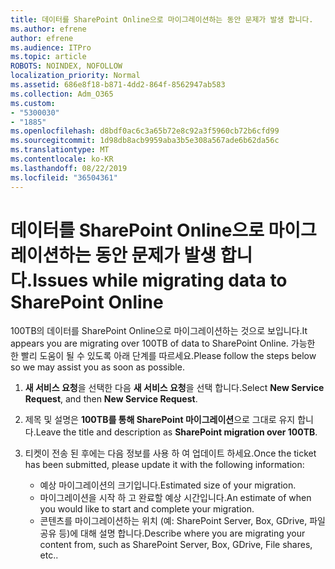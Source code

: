```yaml
---
title: 데이터를 SharePoint Online으로 마이그레이션하는 동안 문제가 발생 합니다.
ms.author: efrene
author: efrene
ms.audience: ITPro
ms.topic: article
ROBOTS: NOINDEX, NOFOLLOW
localization_priority: Normal
ms.assetid: 686e8f18-b871-4dd2-864f-8562947ab583
ms.collection: Adm_O365
ms.custom:
- "5300030"
- "1885"
ms.openlocfilehash: d8bdf0ac6c3a65b72e8c92a3f5960cb72b6cfd99
ms.sourcegitcommit: 1d98db8acb9959aba3b5e308a567ade6b62da56c
ms.translationtype: MT
ms.contentlocale: ko-KR
ms.lasthandoff: 08/22/2019
ms.locfileid: "36504361"
---
```

# <a name="issues-while-migrating-data-to-sharepoint-online"></a><span data-ttu-id="91fb3-102">데이터를 SharePoint Online으로 마이그레이션하는 동안 문제가 발생 합니다.</span><span class="sxs-lookup"><span data-stu-id="91fb3-102">Issues while migrating data to SharePoint Online</span></span>

<span data-ttu-id="91fb3-103">100TB의 데이터를 SharePoint Online으로 마이그레이션하는 것으로 보입니다.</span><span class="sxs-lookup"><span data-stu-id="91fb3-103">It appears you are migrating over 100TB of data to SharePoint Online.</span></span> <span data-ttu-id="91fb3-104">가능한 한 빨리 도움이 될 수 있도록 아래 단계를 따르세요.</span><span class="sxs-lookup"><span data-stu-id="91fb3-104">Please follow the steps below so we may assist you as soon as possible.</span></span> 

1. <span data-ttu-id="91fb3-105">**새 서비스 요청**을 선택한 다음 **새 서비스 요청**을 선택 합니다.</span><span class="sxs-lookup"><span data-stu-id="91fb3-105">Select **New Service Request**, and then **New Service Request**.</span></span> 
2. <span data-ttu-id="91fb3-106">제목 및 설명은 **100TB를 통해 SharePoint 마이그레이션**으로 그대로 유지 합니다.</span><span class="sxs-lookup"><span data-stu-id="91fb3-106">Leave the title and description as **SharePoint migration over 100TB**.</span></span>
3. <span data-ttu-id="91fb3-107">티켓이 전송 된 후에는 다음 정보를 사용 하 여 업데이트 하세요.</span><span class="sxs-lookup"><span data-stu-id="91fb3-107">Once the ticket has been submitted, please update it with the following information:</span></span> 

    - <span data-ttu-id="91fb3-108">예상 마이그레이션의 크기입니다.</span><span class="sxs-lookup"><span data-stu-id="91fb3-108">Estimated size of your migration.</span></span>
    - <span data-ttu-id="91fb3-109">마이그레이션을 시작 하 고 완료할 예상 시간입니다.</span><span class="sxs-lookup"><span data-stu-id="91fb3-109">An estimate of when you would like to start and complete your migration.</span></span>
    - <span data-ttu-id="91fb3-110">콘텐츠를 마이그레이션하는 위치 (예: SharePoint Server, Box, GDrive, 파일 공유 등)에 대해 설명 합니다.</span><span class="sxs-lookup"><span data-stu-id="91fb3-110">Describe where you are migrating your content from, such as SharePoint Server, Box, GDrive, File shares, etc..</span></span>


  

